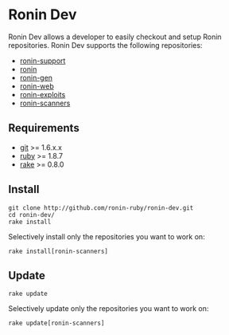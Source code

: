 # Ronin Dev

Ronin Dev allows a developer to easily checkout and setup Ronin repositories.
Ronin Dev supports the following repositories:

* [ronin-support](http://github.com/ronin-ruby/ronin-support)
* [ronin](http://github.com/ronin-ruby/ronin)
* [ronin-gen](http://github.com/ronin-ruby/ronin-gen)
* [ronin-web](http://github.com/ronin-ruby/ronin-web)
* [ronin-exploits](http://github.com/ronin-ruby/ronin-exploits)
* [ronin-scanners](http://github.com/ronin-ruby/ronin-scanners)

## Requirements

* [git](http://www.git-scm.com) >= 1.6.x.x
* [ruby](http://www.ruby-lang.org) >= 1.8.7
* [rake](http://rake.rubyforge.org/) >= 0.8.0

## Install

    git clone http://github.com/ronin-ruby/ronin-dev.git
    cd ronin-dev/
    rake install

Selectively install only the repositories you want to work on:

    rake install[ronin-scanners]

## Update

    rake update

Selectively update only the repositories you want to work on:

    rake update[ronin-scanners]

